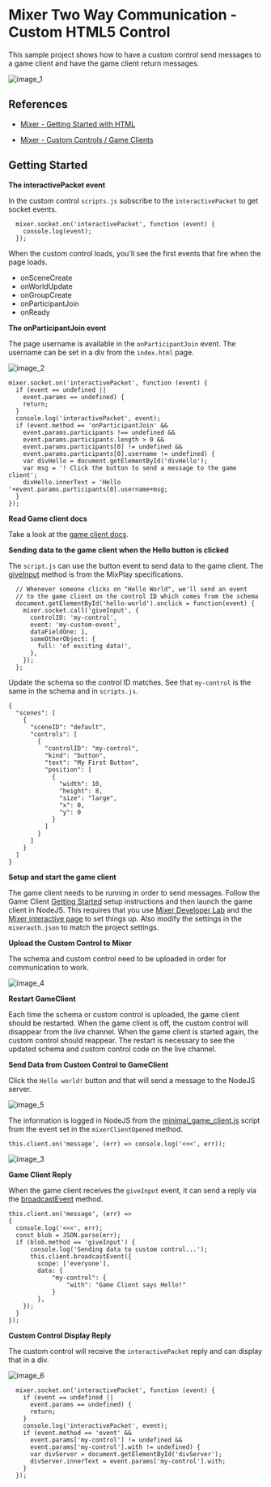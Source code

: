 # Mixer Two Way Communication - Custom HTML5 Control

This sample project shows how to have a custom control send messages to a game client and have the game client return messages.

![image_1](images/image_1.png)

## References

* [Mixer - Getting Started with HTML](https://dev.mixer.com/guides/mixplay/customcontrols/gettingstartedwithhtml)

* [Mixer - Custom Controls / Game Clients](https://dev.mixer.com/guides/mixplay/customcontrols/gameclients)

## Getting Started


**The interactivePacket event**

In the custom control `scripts.js` subscribe to the `interactivePacket` to get socket events.

```
  mixer.socket.on('interactivePacket', function (event) {
    console.log(event);
  });
```

When the custom control loads, you'll see the first events that fire when the page loads.

* onSceneCreate
* onWorldUpdate
* onGroupCreate
* onParticipantJoin
* onReady


**The onParticipantJoin event**

The page username is available in the `onParticipantJoin` event. The username can be set in a div from the `index.html` page.

![image_2](images/image_2.png)

```
mixer.socket.on('interactivePacket', function (event) {
  if (event == undefined ||
    event.params == undefined) {
    return;
  }
  console.log('interactivePacket', event);
  if (event.method == 'onParticipantJoin' &&
    event.params.participants !== undefined &&
    event.params.participants.length > 0 &&
    event.params.participants[0] != undefined &&
    event.params.participants[0].username != undefined) {
    var divHello = document.getElementById('divHello');
    var msg = '! Click the button to send a message to the game client';
    divHello.innerText = 'Hello '+event.params.participants[0].username+msg;
  }
});
```

**Read Game client docs**

Take a look at the [game client docs](https://dev.mixer.com/guides/mixplay/customcontrols/gameclients).

**Sending data to the game client when the Hello button is clicked**

The `script.js` can use the button event to send data to the game client. The [giveInput](https://dev.mixer.com/guides/mixplay/protocol/specification#giveinput) method is from the MixPlay specifications.

```
  // Whenever someone clicks on "Hello World", we'll send an event
  // to the game client on the control ID which comes from the schema
  document.getElementById('hello-world').onclick = function(event) {
    mixer.socket.call('giveInput', {
      controlID: 'my-control',
      event: 'my-custom-event',
      dataFieldOne: 1,
      someOtherObject: {
        full: 'of exciting data!',
      },
    });
  };
```

Update the schema so the control ID matches. See that `my-control`  is the same in the schema and in `scripts.js`.

```
{
  "scenes": [
    {
      "sceneID": "default",
      "controls": [
        {
          "controlID": "my-control",
          "kind": "button",
          "text": "My First Button",
          "position": [
            {
              "width": 10,
              "height": 8,
              "size": "large",
              "x": 0,
              "y": 0
            }
          ]
        }
      ]
    }
  ]
}
```

**Setup and start the game client**

The game client needs to be running in order to send messages. Follow the Game Client [Getting Started](https://github.com/tgraupmann/Mixer_TwoWayCommunication/tree/master/nodejs-game-client) setup instructions and then launch the game client in NodeJS. This requires that you use [Mixer Developer Lab](https://mixer.com/lab/oauth) and the [Mixer interactive page](https://mixer.com/lab/interactive) to set things up. Also modify the settings in the `mixerauth.json` to match the project settings.

**Upload the Custom Control to Mixer**

The schema and custom control need to be uploaded in order for communication to work.

![image_4](images/image_4.png)

**Restart GameClient**

Each time the schema or custom control is uploaded, the game client should be restarted. When the game client is off, the custom control will disappear from the live channel. When the game client is started again, the custom control should reappear. The restart is necessary to see the updated schema and custom control code on the live channel.

**Send Data from Custom Control to GameClient**

Click the `Hello world!` button and that will send a message to the NodeJS server.

![image_5](images/image_5.png)

The information is logged in NodeJS from the [minimal_game_client.js](https://github.com/tgraupmann/Mixer_TwoWayCommunication/blob/master/nodejs-game-client/minimal_game_client.js) script from the event set in the `mixerClientOpened` method.

```
this.client.on('message', (err) => console.log('<<<', err));
```

![image_3](images/image_3.png)

**Game Client Reply**

When the game client receives the `giveInput` event, it can send a reply via the [broadcastEvent](https://dev.mixer.com/guides/mixplay/protocol/specification#broadcastevent) method.

```
this.client.on('message', (err) => 
{
  console.log('<<<', err);
  const blob = JSON.parse(err);
  if (blob.method == 'giveInput') {
      console.log('Sending data to custom control...');
      this.client.broadcastEvent({
        scope: ['everyone'],
        data: {
            "my-control": {
                "with": "Game Client says Hello!"
            }
        },
    });
  }
});
```

**Custom Control Display Reply**

The custom control will receive the `interactivePacket` reply and can display that in a div.

![image_6](images/image_6.png)

```
  mixer.socket.on('interactivePacket', function (event) {
    if (event == undefined ||
      event.params == undefined) {
      return;
    }
    console.log('interactivePacket', event);
    if (event.method == 'event' &&
      event.params['my-control'] != undefined &&
      event.params['my-control'].with != undefined) {
      var divServer = document.getElementById('divServer');
      divServer.innerText = event.params['my-control'].with;
    }
  });
```
